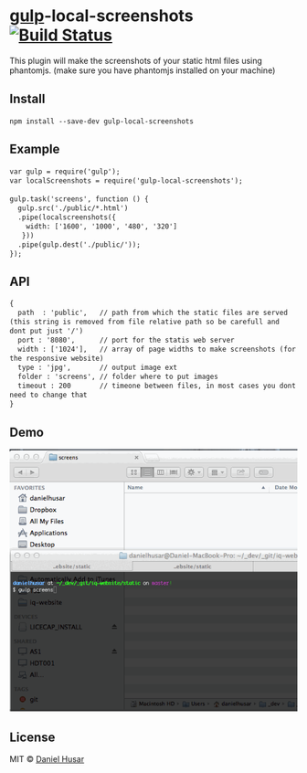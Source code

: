 # [gulp](http://gulpjs.com)-local-screenshots [![Build Status](https://secure.travis-ci.org/danielhusar/gulp-local-screenshots.png?branch=master)](http://travis-ci.org/danielhusar/gulp-local-screenshots)

This plugin will make the screenshots of your static html files using phantomjs.
(make sure you have phantomjs installed on your machine)


## Install

```
npm install --save-dev gulp-local-screenshots
```

## Example

```
var gulp = require('gulp');
var localScreenshots = require('gulp-local-screenshots');

gulp.task('screens', function () {
  gulp.src('./public/*.html')
  .pipe(localscreenshots({
    width: ['1600', '1000', '480', '320']
   }))
  .pipe(gulp.dest('./public/'));
});

```

## API

```
{
  path  : 'public',   // path from which the static files are served (this string is removed from file relative path so be carefull and dont put just '/')
  port : '8080',      // port for the statis web server
  width : ['1024'],   // array of page widths to make screenshots (for the responsive website)
  type : 'jpg',       // output image ext 
  folder : 'screens', // folder where to put images
  timeout : 200       // timeone between files, in most cases you dont need to change that
}

```

## Demo

![Demo](demo.gif)

## License

MIT © [Daniel Husar](https://github.com/danielhusar)

